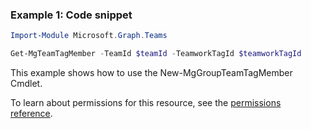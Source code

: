 ### Example 1: Code snippet

```powershellImport-Module Microsoft.Graph.Teams

Get-MgTeamTagMember -TeamId $teamId -TeamworkTagId $teamworkTagId
```
This example shows how to use the New-MgGroupTeamTagMember Cmdlet.
To learn about permissions for this resource, see the [permissions reference](/graph/permissions-reference).

